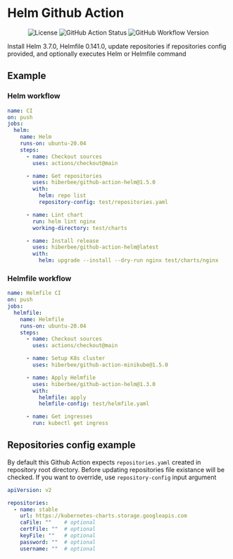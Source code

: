 # Helm Github Action

<p align="center">
  <img src="https://img.shields.io/github/license/hiberbee/github-action-helm?style=flat-square" alt="License">
  <img src="https://img.shields.io/github/workflow/status/hiberbee/github-action-helm/CI?label=github-actions&style=flat-square" alt="GitHub Action Status">
  <img src="https://img.shields.io/github/v/tag/hiberbee/github-action-helm?label=hiberbee%2Fgithub-action-helm&style=flat-square" alt="GitHub Workflow Version">
</p>

Install Helm 3.7.0, Helmfile 0.141.0, update repositories if repositories config provided, and optionally executes Helm or Helmfile command

## Example

### Helm workflow

```yaml
name: CI
on: push
jobs:
  helm:
    name: Helm
    runs-on: ubuntu-20.04
    steps:
      - name: Checkout sources
        uses: actions/checkout@main

      - name: Get repositories
        uses: hiberbee/github-action-helm@1.5.0
        with:
          helm: repo list
          repository-config: test/repositories.yaml

      - name: Lint chart
        run: helm lint nginx
        working-directory: test/charts

      - name: Install release
        uses: hiberbee/github-action-helm@latest
        with:
          helm: upgrade --install --dry-run nginx test/charts/nginx

```

### Helmfile workflow

```yaml
name: Helmfile CI
on: push
jobs:
  helmfile:
    name: Helmfile
    runs-on: ubuntu-20.04
    steps:
      - name: Checkout sources
        uses: actions/checkout@main

      - name: Setup K8s cluster
        uses: hiberbee/github-action-minikube@1.5.0

      - name: Apply Helmfile
        uses: hiberbee/github-action-helm@1.3.0
        with:
          helmfile: apply
          helmfile-config: test/helmfile.yaml

      - name: Get ingresses
        run: kubectl get ingress

```

## Repositories config example

By default this Github Action expects `repositories.yaml` created in repository root directory.
Before updating repositories file existance will be checked.
If you want to override, use `repository-config` input argument

```yaml
apiVersion: v2

repositories:
  - name: stable
    url: https://kubernetes-charts.storage.googleapis.com
    caFile: ""    # optional
    certFile: ""  # optional
    keyFile: ""   # optional
    password: ""  # optional
    username: ""  # optional
```
